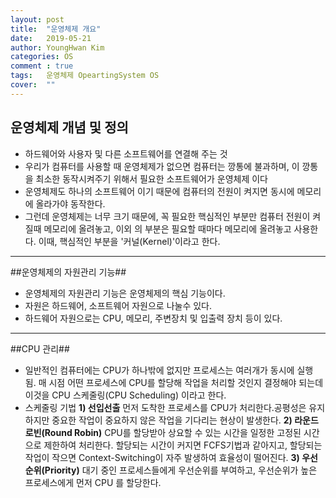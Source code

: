 ```yaml
---
layout: post
title:  "운영체제 개요"
date:   2019-05-21
author: YoungHwan Kim
categories: OS
comment : true
tags:	운영체제 OpeartingSystem OS
cover:  ""
---
```


## 운영체제 개념 및  정의 ##
* 하드웨어와 사용자 및 다른 소프트웨어를 연결해 주는 것
* 우리가 컴퓨터를 사용할 때 운영체제가 없으면 컴퓨터는 깡통에 불과하며, 이 깡통을 최소한 동작시켜주기 위해서 필요한 소프트웨어가 운영체제 이다
* 운영체제도 하나의 소프트웨어 이기 때문에 컴퓨터의 전원이 켜지면 동시에 메모리에 올라가야 동작한다.
* 그런데 운영체제는 너무 크기 때문에, 꼭 필요한 핵심적인 부분만 컴퓨터 전원이 켜질때 메모리에 올려놓고, 이외 의 부분은 필요할 때마다 메모리에 올려놓고 사용한다. 이때, 핵심적인 부분을 '커널(Kernel)'이라고 한다.

---
##운영체제의 자원관리 기능##
* 운영체제의 자원관리 기능은 운영체제의 핵심 기능이다.
* 자원은 하드웨어, 소프트웨어 자원으로 나눌수 있다.
* 하드웨어 자원으로는 CPU, 메모리, 주변장치 및 입출력 장치 등이 있다.

---
##CPU 관리##
* 일반적인 컴퓨터에는 CPU가 하나밖에 없지만 프로세스는 여러개가 동시에 실행 됨.
   매 시점 어떤 프로세스에 CPU를 할당해 작업을 처리할 것인지 결정해야 되는데 이것을 CPU 스케줄링(CPU 
   Scheduling) 이라고 한다.
* 스케줄링 기법
**1) 선입선출**
먼저 도착한 프로세스를 CPU가 처리한다.공평성은 유지하지만 중요한 작업이 중요하지 않은 작업을 기다리는 현상이 발생한다.
**2) 라운드 로빈(Round Robin)**
CPU를 할당받아 상요할 수 있는 시간을 일정한 고정된 시간으로 제한하여 처리한다.
할당되는 시간이 커지면 FCFS기법과 같아지고, 할당되는 작업이 작으면 Context-Switching이 자주 발생하여 효율성이 떨어진다.
**3) 우선순위(Priority)**
대기 중인 프로세스들에게 우선순위를 부여하고, 우선순위가 높은 프로세스에게 먼저 CPU 를 할당한다.

